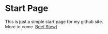 # Start Page
This is just a simple start page for my github site.  
More to come.
[Beef Stew](phoneyfarmer.github.io/Recipes/beefstew.md))
